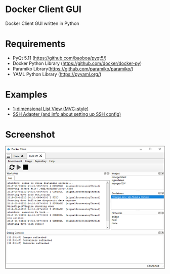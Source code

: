 # Docker Client GUI
Docker Client GUI written in Python

# Requirements
- PyQt 5.11 (https://github.com/baoboa/pyqt5/)
- Docker Python Library (https://github.com/docker/docker-py)
- Paramiko Library(https://github.com/paramiko/paramiko/)
- YAML Python Library (https://pyyaml.org/)

# Examples
- [1-dimensional List View (MVC-style)](example/listview_mvc)
- [SSH Adapter (and info about setting up SSH config)](example/ssh_connection)

# Screenshot
![Demo Screenshot](./docs/demo.png)
